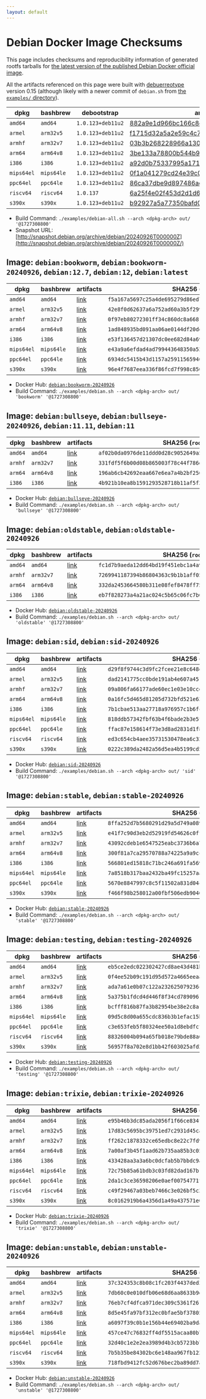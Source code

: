 ```yaml
---
layout: default
---
```


# Debian Docker Image Checksums

This page includes checksums and reproducibility information of generated rootfs tarballs for [the latest version of the published Debian Docker official image](https://hub.docker.com/_/debian).

All the artifacts referenced on this page were built with [debuerreotype](https://github.com/debuerreotype/debuerreotype) version 0.15 (although likely with a newer commit of `debian.sh` from [the `examples/` directory](https://github.com/debuerreotype/debuerreotype/tree/master/examples)).

| dpkg | bashbrew | debootstrap | artifacts |
| - | - | - | - |
| `amd64` | `amd64` | `1.0.123+deb11u2` | [882a9e1d966bc166c8e2771f509aca6de7c3f706](https://github.com/debuerreotype/docker-debian-artifacts/tree/882a9e1d966bc166c8e2771f509aca6de7c3f706) |
| `armel` | `arm32v5` | `1.0.123+deb11u2` | [f1715d32a5a2e59c4c7eb771c08f949a12db801d](https://github.com/debuerreotype/docker-debian-artifacts/tree/f1715d32a5a2e59c4c7eb771c08f949a12db801d) |
| `armhf` | `arm32v7` | `1.0.123+deb11u2` | [03b3b268228966a130cf336c3100c2c8ec8b6c8f](https://github.com/debuerreotype/docker-debian-artifacts/tree/03b3b268228966a130cf336c3100c2c8ec8b6c8f) |
| `arm64` | `arm64v8` | `1.0.123+deb11u2` | [3be133a78800b544b953c709c08b468892ca26d4](https://github.com/debuerreotype/docker-debian-artifacts/tree/3be133a78800b544b953c709c08b468892ca26d4) |
| `i386` | `i386` | `1.0.123+deb11u2` | [a92d0b75337995a1714f03834497b354505d4c0b](https://github.com/debuerreotype/docker-debian-artifacts/tree/a92d0b75337995a1714f03834497b354505d4c0b) |
| `mips64el` | `mips64le` | `1.0.123+deb11u2` | [0f1a041279cd24e39c03c9a3494850ce6b290aec](https://github.com/debuerreotype/docker-debian-artifacts/tree/0f1a041279cd24e39c03c9a3494850ce6b290aec) |
| `ppc64el` | `ppc64le` | `1.0.123+deb11u2` | [86ca37dbe9d897486acfb9c519e6b4dacc415c49](https://github.com/debuerreotype/docker-debian-artifacts/tree/86ca37dbe9d897486acfb9c519e6b4dacc415c49) |
| `riscv64` | `riscv64` | `1.0.137` | [6a25f4e02f453d2d1d674fff48fbdd744727031e](https://github.com/debuerreotype/docker-debian-artifacts/tree/6a25f4e02f453d2d1d674fff48fbdd744727031e) |
| `s390x` | `s390x` | `1.0.123+deb11u2` | [b92927a5a77350bafd0a77a54248fc937684cdc8](https://github.com/debuerreotype/docker-debian-artifacts/tree/b92927a5a77350bafd0a77a54248fc937684cdc8) |

- Build Command: `./examples/debian-all.sh --arch <dpkg-arch> out/ '@1727308800'`
- Snapshot URL: [http://snapshot.debian.org/archive/debian/20240926T000000Z](http://snapshot.debian.org/archive/debian/20240926T000000Z/)

## Image: `debian:bookworm`, `debian:bookworm-20240926`, `debian:12.7`, `debian:12`, `debian:latest`

| dpkg | bashbrew | artifacts | SHA256 (`rootfs.tar.xz`) |
| - | - | - | - |
| `amd64` | `amd64` | [link](https://github.com/debuerreotype/docker-debian-artifacts/tree/882a9e1d966bc166c8e2771f509aca6de7c3f706/bookworm) | `f5a167a5697c25a4de695279d86ed7c10a17e59a854309c88e94b93e31ee61ae` |
| `armel` | `arm32v5` | [link](https://github.com/debuerreotype/docker-debian-artifacts/tree/f1715d32a5a2e59c4c7eb771c08f949a12db801d/bookworm) | `42e8f0d62637a6a752ad60a3b5f299f178e18fb1590c71b67285c659c728abb5` |
| `armhf` | `arm32v7` | [link](https://github.com/debuerreotype/docker-debian-artifacts/tree/03b3b268228966a130cf336c3100c2c8ec8b6c8f/bookworm) | `0f97eb80272301ff34c860dc8a6681e87cdd388b2d4263be8819a92a007c538a` |
| `arm64` | `arm64v8` | [link](https://github.com/debuerreotype/docker-debian-artifacts/tree/3be133a78800b544b953c709c08b468892ca26d4/bookworm) | `1ad848935bd091aa06ae0144df20ddb7274672f9d0ee55d071d03b8492a4f126` |
| `i386` | `i386` | [link](https://github.com/debuerreotype/docker-debian-artifacts/tree/a92d0b75337995a1714f03834497b354505d4c0b/bookworm) | `e53f136457d21307dc0ee682d84a69cebe945619d19acb5ee772d9c170297d8d` |
| `mips64el` | `mips64le` | [link](https://github.com/debuerreotype/docker-debian-artifacts/tree/0f1a041279cd24e39c03c9a3494850ce6b290aec/bookworm) | `e43a9a6efdad4ad799443648350a52c411a06c863fbc466085534387f48d72b4` |
| `ppc64el` | `ppc64le` | [link](https://github.com/debuerreotype/docker-debian-artifacts/tree/86ca37dbe9d897486acfb9c519e6b4dacc415c49/bookworm) | `6934dc5415b43d1157a25911565940236c62c2df36fad4cc69e2a8a713477235` |
| `s390x` | `s390x` | [link](https://github.com/debuerreotype/docker-debian-artifacts/tree/b92927a5a77350bafd0a77a54248fc937684cdc8/bookworm) | `96e4f7687eea336f86fcd7f998c8504a65524544442ca540c54c0143b26f1f34` |

- Docker Hub: [`debian:bookworm-20240926`](https://hub.docker.com/_/debian/tags?name=bookworm-20240926)
- Build Command: `./examples/debian.sh --arch <dpkg-arch> out/ 'bookworm' '@1727308800'`

## Image: `debian:bullseye`, `debian:bullseye-20240926`, `debian:11.11`, `debian:11`

| dpkg | bashbrew | artifacts | SHA256 (`rootfs.tar.xz`) |
| - | - | - | - |
| `amd64` | `amd64` | [link](https://github.com/debuerreotype/docker-debian-artifacts/tree/882a9e1d966bc166c8e2771f509aca6de7c3f706/bullseye) | `af02b0da0976de11ddd0d28c9052649a5e639bd9b4fabe0eca4d28b37caa23d0` |
| `armhf` | `arm32v7` | [link](https://github.com/debuerreotype/docker-debian-artifacts/tree/03b3b268228966a130cf336c3100c2c8ec8b6c8f/bullseye) | `331fdf5f6b00d08b865003f78c44f786d125e2a47f727f4e57f80bab57fd71d3` |
| `arm64` | `arm64v8` | [link](https://github.com/debuerreotype/docker-debian-artifacts/tree/3be133a78800b544b953c709c08b468892ca26d4/bullseye) | `196ab6cb42692eaa667e6ea7a4b2bf256d643166632e73a7d6db74cde50c3178` |
| `i386` | `i386` | [link](https://github.com/debuerreotype/docker-debian-artifacts/tree/a92d0b75337995a1714f03834497b354505d4c0b/bullseye) | `4b921b10ea8b1591293528718b11af5f35ec04e3b1421444a26fec8a055bb96c` |

- Docker Hub: [`debian:bullseye-20240926`](https://hub.docker.com/_/debian/tags?name=bullseye-20240926)
- Build Command: `./examples/debian.sh --arch <dpkg-arch> out/ 'bullseye' '@1727308800'`

## Image: `debian:oldstable`, `debian:oldstable-20240926`

| dpkg | bashbrew | artifacts | SHA256 (`rootfs.tar.xz`) |
| - | - | - | - |
| `amd64` | `amd64` | [link](https://github.com/debuerreotype/docker-debian-artifacts/tree/882a9e1d966bc166c8e2771f509aca6de7c3f706/oldstable) | `fc1d7b9aeda12dd64bd19f451ebc1a4a9fda63392a33d3ce833b4bee6f330fc5` |
| `armhf` | `arm32v7` | [link](https://github.com/debuerreotype/docker-debian-artifacts/tree/03b3b268228966a130cf336c3100c2c8ec8b6c8f/oldstable) | `7269941187394b86804363c9b1b1aff0579d3da9f3f689ca16ea22e13f0ba60b` |
| `arm64` | `arm64v8` | [link](https://github.com/debuerreotype/docker-debian-artifacts/tree/3be133a78800b544b953c709c08b468892ca26d4/oldstable) | `332da2453664580b311e08fef8478ff75ff3400f6ecc13d7fa5cc1d1c7bfedbb` |
| `i386` | `i386` | [link](https://github.com/debuerreotype/docker-debian-artifacts/tree/a92d0b75337995a1714f03834497b354505d4c0b/oldstable) | `eb7f828273a4a21ac024c5b65c06fc7b6fe646485a53c0c9042093f48f639535` |

- Docker Hub: [`debian:oldstable-20240926`](https://hub.docker.com/_/debian/tags?name=oldstable-20240926)
- Build Command: `./examples/debian.sh --arch <dpkg-arch> out/ 'oldstable' '@1727308800'`

## Image: `debian:sid`, `debian:sid-20240926`

| dpkg | bashbrew | artifacts | SHA256 (`rootfs.tar.xz`) |
| - | - | - | - |
| `amd64` | `amd64` | [link](https://github.com/debuerreotype/docker-debian-artifacts/tree/882a9e1d966bc166c8e2771f509aca6de7c3f706/sid) | `d29f8f9744c3d9fc2fcee21e8c648e1ff1f7236ae4221e18ed8e3b271420dd77` |
| `armel` | `arm32v5` | [link](https://github.com/debuerreotype/docker-debian-artifacts/tree/f1715d32a5a2e59c4c7eb771c08f949a12db801d/sid) | `dad2141775cc0bde191ab4e607a4519fbcab861e50f22c291323c4fdd502f98d` |
| `armhf` | `arm32v7` | [link](https://github.com/debuerreotype/docker-debian-artifacts/tree/03b3b268228966a130cf336c3100c2c8ec8b6c8f/sid) | `09a806fa66177ade60ec1e03e10cce019a93efdc58112d20743894297ea4a68f` |
| `arm64` | `arm64v8` | [link](https://github.com/debuerreotype/docker-debian-artifacts/tree/3be133a78800b544b953c709c08b468892ca26d4/sid) | `0a16fc5d465d81205d732bfd521e63ff1c060ffb68a16a409b9e258738e6e10f` |
| `i386` | `i386` | [link](https://github.com/debuerreotype/docker-debian-artifacts/tree/a92d0b75337995a1714f03834497b354505d4c0b/sid) | `7b1cbae513aa27718a976957c1b6fc098e91ca397ae4643d80df5ac13c09dab7` |
| `mips64el` | `mips64le` | [link](https://github.com/debuerreotype/docker-debian-artifacts/tree/0f1a041279cd24e39c03c9a3494850ce6b290aec/sid) | `818ddb57342fbf63b4f6bade2b3e5f0ce94a1ad3dc14246c5d2d15a2b38005e4` |
| `ppc64el` | `ppc64le` | [link](https://github.com/debuerreotype/docker-debian-artifacts/tree/86ca37dbe9d897486acfb9c519e6b4dacc415c49/sid) | `ffac87e158614f73e3d8ad2831d1f868c32f55af981f3de08f4461e444672ac0` |
| `riscv64` | `riscv64` | [link](https://github.com/debuerreotype/docker-debian-artifacts/tree/6a25f4e02f453d2d1d674fff48fbdd744727031e/sid) | `ed3c654cb4aee35731530478ea6c3239f4c9bd40664697878a9421fbc7403503` |
| `s390x` | `s390x` | [link](https://github.com/debuerreotype/docker-debian-artifacts/tree/b92927a5a77350bafd0a77a54248fc937684cdc8/sid) | `0222c389da2482a56d5ea4b5199cd5f67799634edcde090315bb9bf67470ed69` |

- Docker Hub: [`debian:sid-20240926`](https://hub.docker.com/_/debian/tags?name=sid-20240926)
- Build Command: `./examples/debian.sh --arch <dpkg-arch> out/ 'sid' '@1727308800'`

## Image: `debian:stable`, `debian:stable-20240926`

| dpkg | bashbrew | artifacts | SHA256 (`rootfs.tar.xz`) |
| - | - | - | - |
| `amd64` | `amd64` | [link](https://github.com/debuerreotype/docker-debian-artifacts/tree/882a9e1d966bc166c8e2771f509aca6de7c3f706/stable) | `8ffa252d7b5680291d29a5d749a0895ac601b5b6d5b2a8d651292381367c12de` |
| `armel` | `arm32v5` | [link](https://github.com/debuerreotype/docker-debian-artifacts/tree/f1715d32a5a2e59c4c7eb771c08f949a12db801d/stable) | `e41f7c90d3eb2d52919fd54626c0ff5076adf9d7246e1ab68ca9bdffd317fb3c` |
| `armhf` | `arm32v7` | [link](https://github.com/debuerreotype/docker-debian-artifacts/tree/03b3b268228966a130cf336c3100c2c8ec8b6c8f/stable) | `43092cdeb1e6547525eabc3736b6a741fcf5f245a88eb8e8fe45208b53f7badd` |
| `arm64` | `arm64v8` | [link](https://github.com/debuerreotype/docker-debian-artifacts/tree/3be133a78800b544b953c709c08b468892ca26d4/stable) | `300f81a7ca29570788a74225a9a9ccd3e058708c967f470888323a4eba4f95d5` |
| `i386` | `i386` | [link](https://github.com/debuerreotype/docker-debian-artifacts/tree/a92d0b75337995a1714f03834497b354505d4c0b/stable) | `566801ed15818c71bc246a691fa5694483f7980db24426bbaef1974398dae6ac` |
| `mips64el` | `mips64le` | [link](https://github.com/debuerreotype/docker-debian-artifacts/tree/0f1a041279cd24e39c03c9a3494850ce6b290aec/stable) | `7a8518b317baa2432ba49fc15257aa474e5746efb2ad1375365ab4fd91df9004` |
| `ppc64el` | `ppc64le` | [link](https://github.com/debuerreotype/docker-debian-artifacts/tree/86ca37dbe9d897486acfb9c519e6b4dacc415c49/stable) | `5670e8847997c8c5f11502a831d04cbb5147f79db135880353276ca3bf0e4403` |
| `s390x` | `s390x` | [link](https://github.com/debuerreotype/docker-debian-artifacts/tree/b92927a5a77350bafd0a77a54248fc937684cdc8/stable) | `f466f98b258012a00fbf506edb9040739c8d17e73c59d59f4d72fea6023bd8a5` |

- Docker Hub: [`debian:stable-20240926`](https://hub.docker.com/_/debian/tags?name=stable-20240926)
- Build Command: `./examples/debian.sh --arch <dpkg-arch> out/ 'stable' '@1727308800'`

## Image: `debian:testing`, `debian:testing-20240926`

| dpkg | bashbrew | artifacts | SHA256 (`rootfs.tar.xz`) |
| - | - | - | - |
| `amd64` | `amd64` | [link](https://github.com/debuerreotype/docker-debian-artifacts/tree/882a9e1d966bc166c8e2771f509aca6de7c3f706/testing) | `eb5ce2edc022302427cd8ae43d481b99728932c007780c239960d7947635afe4` |
| `armel` | `arm32v5` | [link](https://github.com/debuerreotype/docker-debian-artifacts/tree/f1715d32a5a2e59c4c7eb771c08f949a12db801d/testing) | `0f4ee52b09c191d95d572a4665eeaa006f4b2051625369229f59f77dbebd9bc7` |
| `armhf` | `arm32v7` | [link](https://github.com/debuerreotype/docker-debian-artifacts/tree/03b3b268228966a130cf336c3100c2c8ec8b6c8f/testing) | `ada7a61e0b07c122a232625079236cd1252a513fa353010069f06cb3a4083635` |
| `arm64` | `arm64v8` | [link](https://github.com/debuerreotype/docker-debian-artifacts/tree/3be133a78800b544b953c709c08b468892ca26d4/testing) | `5a375b1fdcd4d446f8f34cd7890961dba7e33214edfbccce05d88f515632ee64` |
| `i386` | `i386` | [link](https://github.com/debuerreotype/docker-debian-artifacts/tree/a92d0b75337995a1714f03834497b354505d4c0b/testing) | `bcfff816b87fa3b82954be38e2c8a123c4d1fb5a4c48caefb75f788d11e7da51` |
| `mips64el` | `mips64le` | [link](https://github.com/debuerreotype/docker-debian-artifacts/tree/0f1a041279cd24e39c03c9a3494850ce6b290aec/testing) | `09d5c8d00a655cdc836b3b1efac15b26caa83b244db5fe0410aa7aba3b3bd60a` |
| `ppc64el` | `ppc64le` | [link](https://github.com/debuerreotype/docker-debian-artifacts/tree/86ca37dbe9d897486acfb9c519e6b4dacc415c49/testing) | `c3e653feb5f80324ee50a1d8ebdfcf1a9dd1fc6ab92fa480e0d9b21c00f13a3f` |
| `riscv64` | `riscv64` | [link](https://github.com/debuerreotype/docker-debian-artifacts/tree/6a25f4e02f453d2d1d674fff48fbdd744727031e/testing) | `88326004b094a65fb018e79bde88a6e06b10c4749dc897784042b141ea7522e1` |
| `s390x` | `s390x` | [link](https://github.com/debuerreotype/docker-debian-artifacts/tree/b92927a5a77350bafd0a77a54248fc937684cdc8/testing) | `56957f8a702e8d1bb42f603025afd25bf7edbc6835524d0aa8f410ee73944265` |

- Docker Hub: [`debian:testing-20240926`](https://hub.docker.com/_/debian/tags?name=testing-20240926)
- Build Command: `./examples/debian.sh --arch <dpkg-arch> out/ 'testing' '@1727308800'`

## Image: `debian:trixie`, `debian:trixie-20240926`

| dpkg | bashbrew | artifacts | SHA256 (`rootfs.tar.xz`) |
| - | - | - | - |
| `amd64` | `amd64` | [link](https://github.com/debuerreotype/docker-debian-artifacts/tree/882a9e1d966bc166c8e2771f509aca6de7c3f706/trixie) | `e95b46b3dc85ada2056f1f66ce834f13d3348f74f28ecde611363712f474af06` |
| `armel` | `arm32v5` | [link](https://github.com/debuerreotype/docker-debian-artifacts/tree/f1715d32a5a2e59c4c7eb771c08f949a12db801d/trixie) | `17d83c5695bc39751ed7c2931d45cae3981b5f1e36cf2769efe05536913c6752` |
| `armhf` | `arm32v7` | [link](https://github.com/debuerreotype/docker-debian-artifacts/tree/03b3b268228966a130cf336c3100c2c8ec8b6c8f/trixie) | `ff262c1878332ce65edbc8e22c7fd9c763f550ec1556f7f704aed63adbebc6ba` |
| `arm64` | `arm64v8` | [link](https://github.com/debuerreotype/docker-debian-artifacts/tree/3be133a78800b544b953c709c08b468892ca26d4/trixie) | `7a00af3b45f1aad62b735aa85b3c054cb1cf61209fbce02193e063736a566799` |
| `i386` | `i386` | [link](https://github.com/debuerreotype/docker-debian-artifacts/tree/a92d0b75337995a1714f03834497b354505d4c0b/trixie) | `433428aa3a3a6bc0dcfab5b7bbdc9ab2c1708436966c6b1be4e6259847c16d73` |
| `mips64el` | `mips64le` | [link](https://github.com/debuerreotype/docker-debian-artifacts/tree/0f1a041279cd24e39c03c9a3494850ce6b290aec/trixie) | `72c75b85a61bdb3c03fd82dad167b16a5ac82d004322638ebc343812eb842f1b` |
| `ppc64el` | `ppc64le` | [link](https://github.com/debuerreotype/docker-debian-artifacts/tree/86ca37dbe9d897486acfb9c519e6b4dacc415c49/trixie) | `2da1c3ce36598206e0aef00754771fe61cb8bfdfb02738ba27054d1dca29419a` |
| `riscv64` | `riscv64` | [link](https://github.com/debuerreotype/docker-debian-artifacts/tree/6a25f4e02f453d2d1d674fff48fbdd744727031e/trixie) | `c49f29467a03beb7466c3e026bf5c3a7157c284b2c809c6c1a7bfe5b48b55c00` |
| `s390x` | `s390x` | [link](https://github.com/debuerreotype/docker-debian-artifacts/tree/b92927a5a77350bafd0a77a54248fc937684cdc8/trixie) | `8c0162919b6a4356d1a49a437571e0087f00dece08b0d970fe96ad0211cb254b` |

- Docker Hub: [`debian:trixie-20240926`](https://hub.docker.com/_/debian/tags?name=trixie-20240926)
- Build Command: `./examples/debian.sh --arch <dpkg-arch> out/ 'trixie' '@1727308800'`

## Image: `debian:unstable`, `debian:unstable-20240926`

| dpkg | bashbrew | artifacts | SHA256 (`rootfs.tar.xz`) |
| - | - | - | - |
| `amd64` | `amd64` | [link](https://github.com/debuerreotype/docker-debian-artifacts/tree/882a9e1d966bc166c8e2771f509aca6de7c3f706/unstable) | `37c324353c8b08c1fc203f4437ded3cf799f850c3b73f8d0d5b0a73b180acb5c` |
| `armel` | `arm32v5` | [link](https://github.com/debuerreotype/docker-debian-artifacts/tree/f1715d32a5a2e59c4c7eb771c08f949a12db801d/unstable) | `7db60c0e010dfb06e68d6aa8633b9d456af8c6b2378a81fbbc5a6c79175f76ca` |
| `armhf` | `arm32v7` | [link](https://github.com/debuerreotype/docker-debian-artifacts/tree/03b3b268228966a130cf336c3100c2c8ec8b6c8f/unstable) | `76eb7cf4dfca971dec309c5361f261c9c222afdbb6c18ecb68b3deee4d2558b7` |
| `arm64` | `arm64v8` | [link](https://github.com/debuerreotype/docker-debian-artifacts/tree/3be133a78800b544b953c709c08b468892ca26d4/unstable) | `8d5e45fa97bf312ec0bfae5bf378052c21b4dd808752cbac5719d83953f8247a` |
| `i386` | `i386` | [link](https://github.com/debuerreotype/docker-debian-artifacts/tree/a92d0b75337995a1714f03834497b354505d4c0b/unstable) | `a6097f39c0b1e156b44e69402ba9dad41cd76a20fa5d773ba34f7841f20b661b` |
| `mips64el` | `mips64le` | [link](https://github.com/debuerreotype/docker-debian-artifacts/tree/0f1a041279cd24e39c03c9a3494850ce6b290aec/unstable) | `457ce47c76832ff4df5515acaa80b7d0047d884ee22083da316d73eef845c9c2` |
| `ppc64el` | `ppc64le` | [link](https://github.com/debuerreotype/docker-debian-artifacts/tree/86ca37dbe9d897486acfb9c519e6b4dacc415c49/unstable) | `32d40c1e2e2ea3989d4b3cb5723bb7f95750d4d1c6b0ed45e788bfd6b98bb726` |
| `riscv64` | `riscv64` | [link](https://github.com/debuerreotype/docker-debian-artifacts/tree/6a25f4e02f453d2d1d674fff48fbdd744727031e/unstable) | `7b5b35be84302bc6e148aa967fb12275719ea37cf893f17912caa3e77f2db754` |
| `s390x` | `s390x` | [link](https://github.com/debuerreotype/docker-debian-artifacts/tree/b92927a5a77350bafd0a77a54248fc937684cdc8/unstable) | `718fbd9412fc52d676bec2ba89dd7af31960644f58d33a6fec269c6a9d6a14c8` |

- Docker Hub: [`debian:unstable-20240926`](https://hub.docker.com/_/debian/tags?name=unstable-20240926)
- Build Command: `./examples/debian.sh --arch <dpkg-arch> out/ 'unstable' '@1727308800'`

